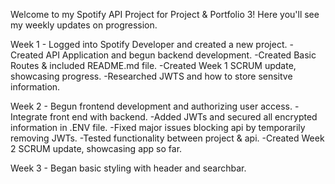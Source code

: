 Welcome to my Spotify API Project for Project & Portfolio 3!
Here you'll see my weekly updates on progression. 

Week 1 - Logged into Spotify Developer and created a new project.
        - Created API Application and begun backend development.
        -Created Basic Routes & included README.md file.
        -Created Week 1 SCRUM update, showcasing progress.
        -Researched JWTS and how to store sensitve information.

Week 2 - Begun frontend development and authorizing user access.
        -Integrate front end with backend.
        -Added JWTs and secured all encrypted information in .ENV file.
        -Fixed major issues blocking api by temporarily removing JWTs.
        -Tested functionality between project & api.
        -Created Week 2 SCRUM update, showcasing app so far.

Week 3  - Began basic styling with header and searchbar.